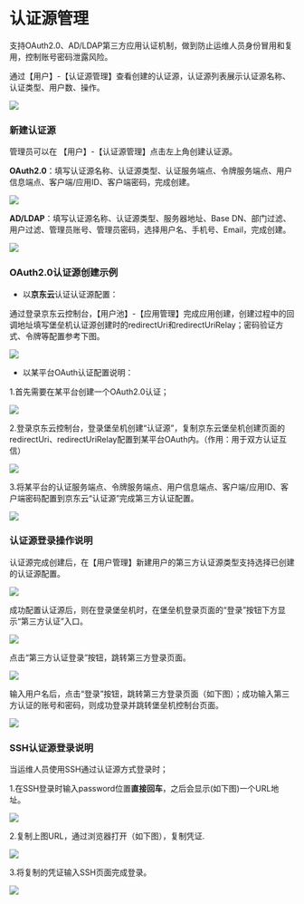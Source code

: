 # 认证源管理

支持OAuth2.0、AD/LDAP第三方应用认证机制，做到防止运维人员身份冒用和复用，控制账号密码泄露风险。

通过【用户】-【认证源管理】查看创建的认证源，认证源列表展示认证源名称、认证类型、用户数、操作。

![](/image/Bastion/rzyyy.png)

### 新建认证源

管理员可以在 【用户】-【认证源管理】点击左上角创建认证源。

**OAuth2.0**：填写认证源名称、认证源类型、认证服务端点、令牌服务端点、用户信息端点、客户端/应用ID、客户端密码，完成创建。

![](/image/Bastion/rzy1.png)

**AD/LDAP**：填写认证源名称、认证源类型、服务器地址、Base DN、部门过滤、用户过滤、管理员账号、管理员密码，选择用户名、手机号、Email，完成创建。

![](/image/Bastion/rzy222.png)

### OAuth2.0认证源创建示例

- 以**京东云**认证认证源配置：

通过登录京东云控制台，【用户池】-【应用管理】完成应用创建，创建过程中的回调地址填写堡垒机认证源创建时的redirectUri和redirectUriRelay；密码验证方式、令牌等配置参考下图。

![](/image/Bastion/rzyyhcyygl.png) 

- 以某平台OAuth认证配置说明：

1.首先需要在某平台创建一个OAuth2.0认证；

![](/image/Bastion/rzy2.png)

2.登录京东云控制台，登录堡垒机创建“认证源”，复制京东云堡垒机创建页面的redirectUri、redirectUriRelay配置到某平台OAuth内。（作用：用于双方认证互信）

![](/image/Bastion/rzy3.png)

3.将某平台的认证服务端点、令牌服务端点、用户信息端点、客户端/应用ID、客户端密码配置到京东云“认证源”完成第三方认证配置。

![](/image/Bastion/rzy4.png)

### 认证源登录操作说明

认证源完成创建后，在【用户管理】新建用户的第三方认证源类型支持选择已创建的认证源配置。

![](/image/Bastion/rzy5.png)

成功配置认证源后，则在登录堡垒机时，在堡垒机登录页面的“登录”按钮下方显示“第三方认证”入口。

![](/image/Bastion/rzy7.png)

点击“第三方认证登录”按钮，跳转第三方登录页面。

![](/image/Bastion/rzy8.png)

输入用户名后，点击“登录”按钮，跳转第三方登录页面（如下图）；成功输入第三方认证的账号和密码，则成功登录并跳转堡垒机控制台页面。

![](/image/Bastion/rzy9.png)

### SSH认证源登录说明

当运维人员使用SSH通过认证源方式登录时；

1.在SSH登录时输入password位置**直接回车**，之后会显示(如下图)一个URL地址。

![](/image/Bastion/rzy10.png)

2.复制上图URL，通过浏览器打开（如下图），复制凭证.

![](/image/Bastion/rzy11.png)

3.将复制的凭证输入SSH页面完成登录。

![](/image/Bastion/rzy12.png)
